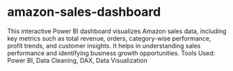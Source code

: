 # amazon-sales-dashboard
This interactive Power BI dashboard visualizes Amazon sales data, including key metrics such as total revenue, orders, category-wise performance, profit trends, and customer insights. It helps in understanding sales performance and identifying business growth opportunities.  Tools Used: Power BI, Data Cleaning, DAX, Data Visualization
